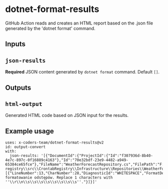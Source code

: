 # dotnet-format-results
GitHub Action reads and creates an HTML report based on the .json file generated by the 'dotnet format' command.

## Inputs

## `json-results`

**Required** JSON content generated by `dotnet format` command. Default `[]`.

## Outputs

## `html-output`

Generated HTML code based on JSON input for the results.

## Example usage


```
uses: x-coders-team/dotnet-format-results@v2
id: output-convert
with:
  json-results: '[{"DocumentId":{"ProjectId":{"Id":"f307936d-8b40-4e7c-897c-0f16889c4163"},"Id":"70e32bdf-23e9-4482-a949-65384ce65fce"},"FileName":"WeatherForecastRepository.cs","FilePath":"F:\\Projekty\\crontab-registry\\src\\CrontabRegistry\\Infrastructure\\Repositories\\WeatherForecastRepository.cs","FileChanges":[{"LineNumber":13,"CharNumber":28,"DiagnosticId":"WHITESPACE","FormatDescription":"Napraw formatowanie odstępów. Replace 1 characters with ''\\r\\n\\s\\s\\s\\s\\s\\s\\s\\s''."}]}]'
```